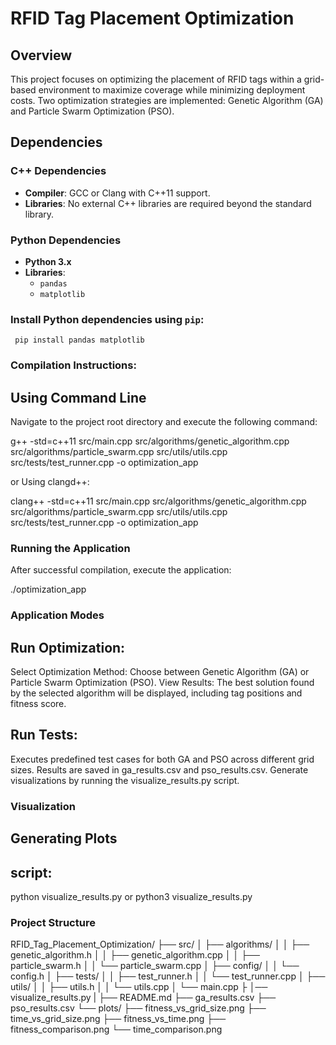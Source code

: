 # RFID Tag Placement Optimization

## Overview

This project focuses on optimizing the placement of RFID tags within a grid-based environment to maximize coverage while minimizing deployment costs. Two optimization strategies are implemented: Genetic Algorithm (GA) and Particle Swarm Optimization (PSO).

## Dependencies

### C++ Dependencies

- **Compiler**: GCC or Clang with C++11 support.
- **Libraries**: No external C++ libraries are required beyond the standard library.

### Python Dependencies

- **Python 3.x**
- **Libraries**:
  - `pandas`
  - `matplotlib`

### Install Python dependencies using `pip`:

     pip install pandas matplotlib

### Compilation Instructions:

## Using Command Line
Navigate to the project root directory and execute the following command:

g++ -std=c++11 src/main.cpp src/algorithms/genetic_algorithm.cpp src/algorithms/particle_swarm.cpp src/utils/utils.cpp src/tests/test_runner.cpp -o optimization_app

or Using clangd++:

clang++ -std=c++11 src/main.cpp src/algorithms/genetic_algorithm.cpp src/algorithms/particle_swarm.cpp src/utils/utils.cpp src/tests/test_runner.cpp -o optimization_app


### Running the Application
After successful compilation, execute the application:

./optimization_app

### Application Modes
## Run Optimization:

Select Optimization Method: Choose between Genetic Algorithm (GA) or Particle Swarm Optimization (PSO).
View Results: The best solution found by the selected algorithm will be displayed, including tag positions and fitness score.

## Run Tests:

Executes predefined test cases for both GA and PSO across different grid sizes.
Results are saved in ga_results.csv and pso_results.csv.
Generate visualizations by running the visualize_results.py script.


### Visualization
## Generating Plots
## script:
python visualize_results.py or python3 visualize_results.py



### Project Structure
RFID_Tag_Placement_Optimization/
├── src/
│   ├── algorithms/
│   │   ├── genetic_algorithm.h
│   │   ├── genetic_algorithm.cpp
│   │   ├── particle_swarm.h
│   │   └── particle_swarm.cpp
│   ├── config/
│   │   └── config.h
│   ├── tests/
│   │   ├── test_runner.h
│   │   └── test_runner.cpp
│   ├── utils/
│   │   ├── utils.h
│   │   └── utils.cpp
│   └── main.cpp
├
│── visualize_results.py
|
├── README.md
├── ga_results.csv
├── pso_results.csv
└── plots/
    ├── fitness_vs_grid_size.png
    ├── time_vs_grid_size.png
    ├── fitness_vs_time.png
    ├── fitness_comparison.png
    └── time_comparison.png
```



